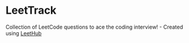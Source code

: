 # LeetTrack
Collection of LeetCode questions to ace the coding interview! - Created using [LeetHub](https://github.com/QasimWani/LeetHub)
